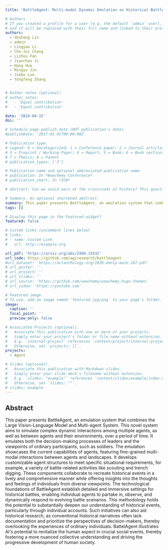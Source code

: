 ```yaml
---
title: 'BattleAgent: Multi-modal Dynamic Emulation on Historical Battles to Complement Historical Analysis'

# Authors
# If you created a profile for a user (e.g. the default `admin` user), write the username (folder name) here
# and it will be replaced with their full name and linked to their profile.
authors:
  - Shuhang Lin
  - admin
  - Lingyao Li
  - Che-Jui Chang
  - Lizhou Fan
  - Jianchao Ji
  - Hang Hua
  - Mingyu Jin
  - Jiebo Luo
  - Yongfeng Zhang


# Author notes (optional)
# author_notes:
#   - 'Equal contribution'
#   - 'Equal contribution'

date: '2024-04-15'
doi: ''

# Schedule page publish date (NOT publication's date).
#publishDate: '2017-01-01T00:00:00Z'

# Publication type.
# Legend: 0 = Uncategorized; 1 = Conference paper; 2 = Journal article;
# 3 = Preprint / Working Paper; 4 = Report; 5 = Book; 6 = Book section;
# 7 = Thesis; 8 = Patent
# publication_types: ['3']

# Publication name and optional abbreviated publication name.
# publication: In *Wowchemy Conference*
# publication_short: In *ICW*

# abstract: Can we avoid wars at the crossroads of history? This question has been pursued by individuals, scholars, policymakers, and organizations throughout human history. In this research, we attempt to answer the question based on the recent advances of Artificial Intelligence (AI) and Large Language Models (LLMs). We propose \textbf{WarAgent}, an LLM-powered multi-agent AI system, to simulate the participating countries, their decisions, and the consequences, in historical international conflicts, including the World War I (WWI), the World War II (WWII), and the Warring States Period (WSP) in Ancient China. By evaluating the simulation effectiveness, we examine the advancements and limitations of cutting-edge AI systems' abilities in studying complex collective human behaviors such as international conflicts under diverse settings. In these simulations, the emergent interactions among agents also offer a novel perspective for examining the triggers and conditions that lead to war. Our findings offer data-driven and AI-augmented insights that can redefine how we approach conflict resolution and peacekeeping strategies. The implications stretch beyond historical analysis, offering a blueprint for using AI to understand human history and possibly prevent future international conflicts. Code and data are available at [this url](https://github.com/agiresearch/WarAgent). 

# Summary. An optional shortened abstract.
summary: This paper presents BattleAgent, an emulation system that combines the Large Vision-Language Model and Multi-agent System. This novel system aims to simulate complex dynamic interactions among multiple agents, as well as between agents and their environments, over a period of time. It emulates both the decision-making processes of leaders and the viewpoints of ordinary participants, such as soldiers. The emulation showcases the current capabilities of agents, featuring fine-grained multi-modal interactions between agents and landscapes. It develops customizable agent structures to meet specific situational requirements, for example, a variety of battle-related activities like scouting and trench digging. These components collaborate to recreate historical events in a lively and comprehensive manner while offering insights into the thoughts and feelings of individuals from diverse viewpoints. The technological foundations of BattleAgent establish detailed and immersive settings for historical battles, enabling individual agents to partake in, observe, and dynamically respond to evolving battle scenarios. This methodology holds the potential to substantially deepen our understanding of historical events, particularly through individual accounts. Such initiatives can also aid historical research, as conventional historical narratives often lack documentation and prioritize the perspectives of decision-makers, thereby overlooking the experiences of ordinary individuals. BattelAgent illustrates AI's potential to revitalize the human aspect in crucial social events, thereby fostering a more nuanced collective understanding and driving the progressive development of human society.
tags: []

# Display this page in the Featured widget?
featured: false

# Custom links (uncomment lines below)
# links:
# - name: Custom Link
#   url: http://example.org

url_pdf: 'https://arxiv.org/abs/2404.15532'
url_code: https://github.com/agiresearch/battleagent
#url_dataset: 'https://aclanthology.org/2020.emnlp-main.167.pdf'
# url_poster: ''
# url_project: ''
# url_slides: ''
# url_source: 'https://github.com/wowchemy/wowchemy-hugo-themes'
# url_video: 'https://youtube.com'

# Featured image
# To use, add an image named `featured.jpg/png` to your page's folder.
image:
  caption: ''
  focal_point: ''
  preview_only: false

# Associated Projects (optional).
#   Associate this publication with one or more of your projects.
#   Simply enter your project's folder or file name without extension.
#   E.g. `internal-project` references `content/project/internal-project/index.md`.
#   Otherwise, set `projects: []`.
projects:
  - Agent

# Slides (optional).
#   Associate this publication with Markdown slides.
#   Simply enter your slide deck's filename without extension.
#   E.g. `slides: "example"` references `content/slides/example/index.md`.
#   Otherwise, set `slides: ""`.
# slides: example
---
```


<!-- {{% callout note %}}
Click the _Cite_ button above to demo the feature to enable visitors to import publication metadata into their reference management software.
{{% /callout %}}

{{% callout note %}}
Create your slides in Markdown - click the _Slides_ button to check out the example.
{{% /callout %}} -->

## Abstract
This paper presents BattleAgent, an emulation system that combines the Large Vision-Language Model and Multi-agent System. This novel system aims to simulate complex dynamic interactions among multiple agents, as well as between agents and their environments, over a period of time. It emulates both the decision-making processes of leaders and the viewpoints of ordinary participants, such as soldiers. The emulation showcases the current capabilities of agents, featuring fine-grained multi-modal interactions between agents and landscapes. It develops customizable agent structures to meet specific situational requirements, for example, a variety of battle-related activities like scouting and trench digging. These components collaborate to recreate historical events in a lively and comprehensive manner while offering insights into the thoughts and feelings of individuals from diverse viewpoints. The technological foundations of BattleAgent establish detailed and immersive settings for historical battles, enabling individual agents to partake in, observe, and dynamically respond to evolving battle scenarios. This methodology holds the potential to substantially deepen our understanding of historical events, particularly through individual accounts. Such initiatives can also aid historical research, as conventional historical narratives often lack documentation and prioritize the perspectives of decision-makers, thereby overlooking the experiences of ordinary individuals. BattelAgent illustrates AI's potential to revitalize the human aspect in crucial social events, thereby fostering a more nuanced collective understanding and driving the progressive development of human society.